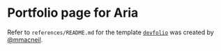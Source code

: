 # Portfolio page for Aria

Refer to `references/README.md` for the template [`devfolio`](https://github.com/mmacneil/devfolio) was created by [@mmacneil](https://github.com/mmacneil).
